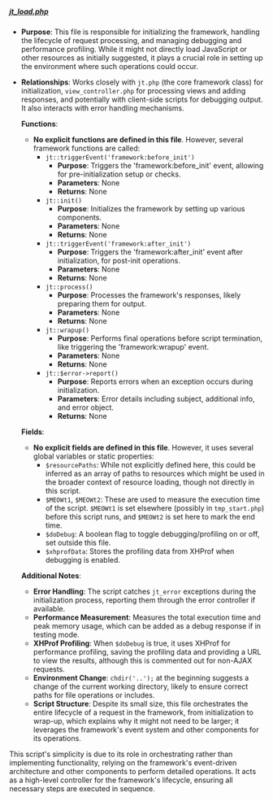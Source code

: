 ##### [jt_load.php](#jt_loadphp)
- **Purpose**: This file is responsible for initializing the framework, handling the lifecycle of request processing, and managing debugging and performance profiling. While it might not directly load JavaScript or other resources as initially suggested, it plays a crucial role in setting up the environment where such operations could occur.
- **Relationships**: Works closely with `jt.php` (the core framework class) for initialization, `view_controller.php` for processing views and adding responses, and potentially with client-side scripts for debugging output. It also interacts with error handling mechanisms.

  **Functions**:
  - **No explicit functions are defined in this file**. However, several framework functions are called:
    - `jt::triggerEvent('framework:before_init')`
      - **Purpose**: Triggers the 'framework:before_init' event, allowing for pre-initialization setup or checks.
      - **Parameters**: None
      - **Returns**: None
    - `jt::init()`
      - **Purpose**: Initializes the framework by setting up various components.
      - **Parameters**: None
      - **Returns**: None
    - `jt::triggerEvent('framework:after_init')`
      - **Purpose**: Triggers the 'framework:after_init' event after initialization, for post-init operations.
      - **Parameters**: None
      - **Returns**: None
    - `jt::process()`
      - **Purpose**: Processes the framework's responses, likely preparing them for output.
      - **Parameters**: None
      - **Returns**: None
    - `jt::wrapup()`
      - **Purpose**: Performs final operations before script termination, like triggering the 'framework:wrapup' event.
      - **Parameters**: None
      - **Returns**: None
    - `jt::$error->report()`
      - **Purpose**: Reports errors when an exception occurs during initialization.
      - **Parameters**: Error details including subject, additional info, and error object.
      - **Returns**: None

  **Fields**:
  - **No explicit fields are defined in this file**. However, it uses several global variables or static properties:
    - `$resourcePaths`: While not explicitly defined here, this could be inferred as an array of paths to resources which might be used in the broader context of resource loading, though not directly in this script.
    - `$MEOWt1`, `$MEOWt2`: These are used to measure the execution time of the script. `$MEOWt1` is set elsewhere (possibly in `tmp_start.php`) before this script runs, and `$MEOWt2` is set here to mark the end time.
    - `$doDebug`: A boolean flag to toggle debugging/profiling on or off, set outside this file.
    - `$xhprofData`: Stores the profiling data from XHProf when debugging is enabled.

  **Additional Notes**:
  - **Error Handling**: The script catches `jt_error` exceptions during the initialization process, reporting them through the error controller if available.
  - **Performance Measurement**: Measures the total execution time and peak memory usage, which can be added as a debug response if in testing mode.
  - **XHProf Profiling**: When `$doDebug` is true, it uses XHProf for performance profiling, saving the profiling data and providing a URL to view the results, although this is commented out for non-AJAX requests.
  - **Environment Change**: `chdir('..');` at the beginning suggests a change of the current working directory, likely to ensure correct paths for file operations or includes.
  - **Script Structure**: Despite its small size, this file orchestrates the entire lifecycle of a request in the framework, from initialization to wrap-up, which explains why it might not need to be larger; it leverages the framework's event system and other components for its operations.

This script's simplicity is due to its role in orchestrating rather than implementing functionality, relying on the framework's event-driven architecture and other components to perform detailed operations. It acts as a high-level controller for the framework's lifecycle, ensuring all necessary steps are executed in sequence.
